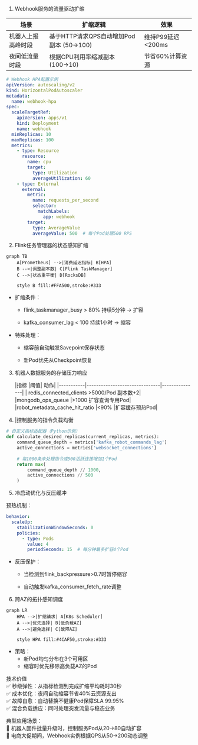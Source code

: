 1. Webhook服务的流量驱动扩缩

| 场景        | 扩缩逻辑                          | 效果            |
|-----------|-------------------------------|---------------|
| 机器人上报高峰时段 | 基于HTTP请求QPS自动增加Pod副本 (50→100) | 维持P99延迟<200ms |
| 夜间低流量时段   | 根据CPU利用率缩减副本 (100→10)         | 节省60%计算资源     |

```yaml
# Webhook HPA配置示例
apiVersion: autoscaling/v2
kind: HorizontalPodAutoscaler
metadata:
  name: webhook-hpa
spec:
  scaleTargetRef:
    apiVersion: apps/v1
    kind: Deployment
    name: webhook
  minReplicas: 10
  maxReplicas: 100
  metrics:
    - type: Resource
      resource:
        name: cpu
        target:
          type: Utilization
          averageUtilization: 60
    - type: External
      external:
        metric:
          name: requests_per_second
          selector:
            matchLabels:
              app: webhook
        target:
          type: AverageValue
          averageValue: 500  # 每个Pod处理500 RPS
```

2. Flink任务管理器的状态感知扩缩

```mermaid
graph TB
    A[Prometheus] -->|消费延迟指标| B[HPA]
    B -->|调整副本数| C[Flink TaskManager]
    C -->|状态重平衡| D[RocksDB]
    
    style B fill:#FFA500,stroke:#333
```

- 扩缩条件：

    - flink_taskmanager_busy > 80% 持续5分钟 → 扩容

    - kafka_consumer_lag < 100 持续1小时 → 缩容

- 特殊处理：

    - 缩容前自动触发Savepoint保存状态

    - 新Pod优先从Checkpoint恢复

3. 机器人数据服务的存储压力响应

   |指标 |阈值| 动作|
               |-----------|-------------------------------|---------------|
   | redis_connected_clients    >5000/Pod 副本数+2|
   |mongodb_ops_queue |>1000 扩容查询专用Pod|
   |robot_metadata_cache_hit_ratio |<90% |扩容缓存预热Pod|

4. |控制服务的指令负载均衡

```python
# 自定义指标适配器（Python示例）
def calculate_desired_replicas(current_replicas, metrics):
    command_queue_depth = metrics['kafka_robot_commands_lag']
    active_connections = metrics['websocket_connections']
    
    # 每1000条未处理指令或500活跃连接增加1个Pod
    return max(
        command_queue_depth // 1000,
        active_connections // 500
    )
```

5. 冷启动优化与反压缓冲

预热机制：

```yaml
behavior:
  scaleUp:
    stabilizationWindowSeconds: 0
    policies:
      - type: Pods
        value: 4
        periodSeconds: 15  # 每分钟最多扩容4个Pod
```

- 反压保护：

    - 当检测到flink_backpressure>0.7时暂停缩容

    - 自动触发kafka_consumer_fetch_rate调整

6. 跨AZ的拓扑感知调度

```mermaid
graph LR
    HPA -->|扩缩请求| A[K8s Scheduler]
    A -->|优先选择| B[低负载AZ]
    A -->|避免选择| C[故障AZ]
    
    style HPA fill:#4CAF50,stroke:#333
```

- 策略：
    - 新Pod均匀分布在3个可用区
    - 缩容时优先移除高负载AZ的Pod

技术价值        
✅ 秒级弹性：从指标检测到完成扩缩平均耗时30秒      
✅ 成本优化：夜间自动缩容节省40%云资源支出    
✅ 故障自愈：自动替换不健康Pod保障SLA 99.95%    
✅ 混合负载适应：同时处理突发流量与稳态业务

典型应用场景：     
🔸 机器人固件批量升级时，控制服务Pod从20→80自动扩容      
🔸 电商大促期间，Webhook实例根据QPS从50→200动态调整     